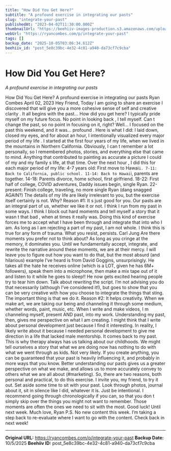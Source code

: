 ```yaml
---
title: "How Did You Get Here?"
subtitle: "A profound exercise in integrating our pasts"
slug: "integrate-your-past"
publishedAt: "2023-04-02T11:30:00.000Z"
thumbnailUrl: "https://beehiiv-images-production.s3.amazonaws.com/uploads/asset/file/ce536f42-25aa-422b-80fb-63ca839f275f/hadija-saidi-9cgMKmZyhH0-unsplash.jpg?t=1680402735"
webUrl: "https://ryancombes.com/p/integrate-your-past"
tags: []
backup_date: "2025-10-05T03:06:34.612Z"
beehiiv_id: "post_5e8c39bc-4e32-4c81-a940-da73cf7c9cba"
---
```


# How Did You Get Here?

*A profound exercise in integrating our pasts*



How Did You Get Here? A profound exercise in integrating our pasts Ryan Combes April 02, 2023 Hey Friend, Today I am going to share an exercise I discovered that will give you a more cohesive sense of self and creative clarity . It all begins with the past… How did you get here? I typically pride myself on my future focus. No point in looking back , I tell myself. Can t change the past, so no point in focusing on it, right? Well... I focused on the past this weekend, and it was... profound . Here is what I did: I laid down, closed my eyes, and for about an hour, I intentionally visualized every major period of my life . I started at the first four years of my life, when we lived in the mountains in Northern California. Obviously, I can t remember a lot personally, so I remembered photos, stories, and everything else that came to mind. Anything that contributed to painting as accurate a picture I could of my and my family s life, at that time. Over the next hour , I did this for each major period of my life: 4-7 years old: First move to Hawai`i. 7-11: Back to California, public school. 11-14: Back to Hawai`i, parents are together. 14-18: Parents divorce, home school, first girlfriend. 18-22: First half of college, COVID adventures, Daddy issues begin, single Ryan. 22-present: Finish college, traveling, no more single Ryan (dang snagged AGAIN?) The details of my life are likely irrelevant to you, but the exercise itself certainly is not. Why? Reason #1: It s just good for you. Our pasts are an integral part of us, whether we like it or not. I think I run from my past in some ways. I think I block out hard moments and tell myself a story that it wasn t that bad , when at times it really was. Doing this kind of exercise forces me to accept what I have been through and integrate that into who I am. As long as I am rejecting a part of my past, I am not whole. I think this is true for any form of trauma. What you resist, persists. Carl Jung Are there moments you prefer not to think about? As long as you cringe at the memory, it dominates you. Until we fundamentally accept, integrate, and rewrite the narrative around these moments, we are at their mercy. I will leave you to figure out how you want to do that, but the most absurd (and hilarious) example I’ve heard is from David Goggins, unsurprisingly. He takes all the hate he receives online (which is a LOT, given he has 6M+ followers), speak them into a microphone, then make a mix tape out of it and listen to it while he goes to sleep!! He now gets excited hearing people try to tear him down. Talk about rewriting the script. I’m not advising you do that necessarily (although I’ve considered it!), but goes to show that you can be very creative with how you choose to integrate the things that sting. The important thing is that we do it. Reason #2: It helps creativity. When we make art, we are taking our being and channeling it through some medium, whether words, paint, music, etc. When I write and make videos, I m channeling myself, present AND past, into my work. Understanding my past, then, gives me perspective on what I am creating. I might think that I write about personal development just because I find it interesting. In reality, I likely write about it because I needed personal development to give me direction in a life that lacked male mentorship. It comes back to my past. This is why therapy always has us talking about our childhoods. We might tell ourselves a story that what we are doing now has nothing to do with what we went through as kids. Not very likely. If you create anything, you can be guaranteed that your past is heavily influencing it, and probably in more ways that you know. Better understanding our pasts gives us a greater perspective on what we make, and allows us to more accurately convey to others what we are all about (#marketing). So, there are two reasons, both personal and practical, to do this exercise. I invite you, my friend, to try it out. Set aside some time to sit with your past. Look through photos, journal about it, sit in silence like I did, whatever it is. Just be intentional. I recommend going through chronologically if you can, so that you don t simply skip over the things you might not want to remember. Those moments are often the ones we need to sit with the most. Good luck! Until next week. Much love, Ryan P.S. No new content this week. I’m taking a step back to re-evaluate where I want to go with the content. Check back in next week!

---

**Original URL:** https://ryancombes.com/p/integrate-your-past
**Backup Date:** 10/5/2025
**Beehiiv ID:** post_5e8c39bc-4e32-4c81-a940-da73cf7c9cba
